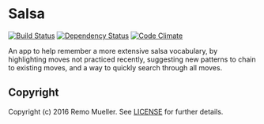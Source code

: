 # Salsa

[![Build Status](https://travis-ci.org/remomueller/salsa.svg)](https://travis-ci.org/remomueller/salsa)
[![Dependency Status](https://gemnasium.com/remomueller/salsa.svg)](https://gemnasium.com/remomueller/salsa)
[![Code Climate](https://codeclimate.com/github/remomueller/salsa/badges/gpa.svg)](https://codeclimate.com/github/remomueller/salsa)

An app to help remember a more extensive salsa vocabulary, by highlighting moves
not practiced recently, suggesting new patterns to chain to existing moves, and
a way to quickly search through all moves.


## Copyright

Copyright (c) 2016 Remo Mueller. See
[LICENSE](https://github.com/remomueller/salsa/blob/master/LICENSE)
for further details.
